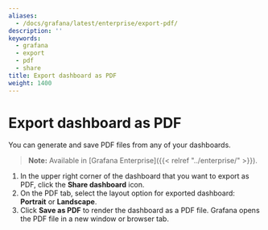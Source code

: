 ```yaml
---
aliases:
  - /docs/grafana/latest/enterprise/export-pdf/
description: ''
keywords:
  - grafana
  - export
  - pdf
  - share
title: Export dashboard as PDF
weight: 1400
---
```


# Export dashboard as PDF

You can generate and save PDF files from any of your dashboards.

> **Note:** Available in [Grafana Enterprise]({{< relref "../enterprise/" >}}).

1. In the upper right corner of the dashboard that you want to export as PDF, click the **Share dashboard** icon.
1. On the PDF tab, select the layout option for exported dashboard: **Portrait** or **Landscape**.
1. Click **Save as PDF** to render the dashboard as a PDF file.
   Grafana opens the PDF file in a new window or browser tab.

